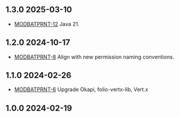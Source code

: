 ## 1.3.0 2025-03-10

* [MODBATPRNT-12](https://folio-org.atlassian.net/browse/MODBATPRNT-12) Java 21.

## 1.2.0 2024-10-17

* [MODBATPRNT-8](https://folio-org.atlassian.net/browse/MODBATPRNT-8) Align with new permission naming conventions.

## 1.1.0 2024-02-26

* [MODBATPRNT-6](https://folio-org.atlassian.net/browse/MODBATPRNT-6) Upgrade Okapi, folio-vertx-lib, Vert.x

## 1.0.0 2024-02-19
